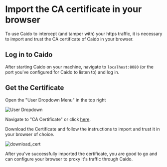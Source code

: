 # Import the CA certificate in your browser

To use Caido to intercept (and tamper with) your https traffic, it is necessary to import and trust the CA certificate of Caido in your browser.

## Log in to Caido

After starting Caido on your machine, navigate to `localhost:8080` (or the port you've configured for Caido to listen to) and log in.

## Get the Certificate

Open the "User Dropdown Menu" in the top right

<img alt="User Dropdown" src="/_images/user_dropdown.png" center/>

Navigate to "CA Certificate" or click [here](http://localhost:8080/#/settings/certificate).

Download the Certificate and follow the instructions to import and trust it in your browser of choice.

![download_cert](/_images/download_cert.png)

After you've successfully imported the certificate, you are good to go and can configure your browser to proxy it's traffic through Caido.
